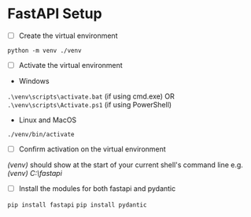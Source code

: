 # FastAPI Setup

- [ ] Create the virtual environment

`python -m venv ./venv`

- [ ] Activate the virtual environment
- Windows

`.\venv\scripts\activate.bat` (if using cmd.exe)
OR `.\venv\scripts\Activate.ps1` (if using PowerShell)

- Linux and MacOS

`./venv/bin/activate`

- [ ] Confirm activation on the virtual environment

*(venv)* should show at the start of your current shell's command line
e.g. *(venv) C:\fastapi*

- [ ] Install the modules for both fastapi and pydantic

`pip install fastapi`
`pip install pydantic`
